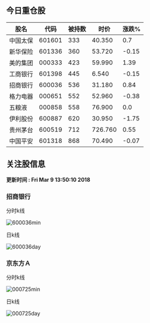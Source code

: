 
## 今日重仓股 

|股名|代码|被持数|时价|涨跌%|
|---|---|---|---|---|
|中国太保|601601|333|40.350|0.7|
|新华保险|601336|360|53.720|-0.15|
|美的集团|000333|423|59.990|1.39|
|工商银行|601398|445|6.540|-0.15|
|招商银行|600036|536|31.180|0.84|
|格力电器|000651|552|52.960|-0.38|
|五粮液|000858|558|76.900|0.0|
|伊利股份|600887|620|30.950|-1.75|
|贵州茅台|600519|712|726.760|0.55|
|中国平安|601318|868|70.490|-0.07|

## 关注股信息
**更新时间 : Fri Mar  9 13:50:10 2018**
### 招商银行 
分时k线

![600036min](http://image.sinajs.cn/newchart/min/n/sh600036.gif)

日k线

![600036day](http://image.sinajs.cn/newchart/daily/n/sh600036.gif)

### 京东方Ａ 
分时k线

![000725min](http://image.sinajs.cn/newchart/min/n/sz000725.gif)

日k线

![000725day](http://image.sinajs.cn/newchart/daily/n/sz000725.gif)
